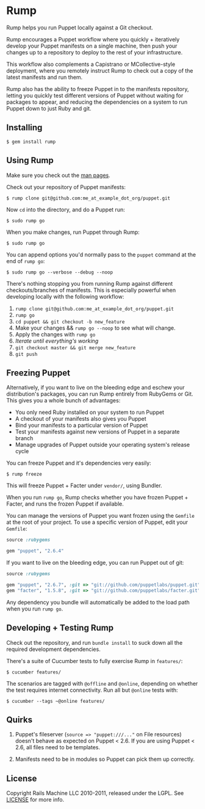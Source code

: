 Rump
====

Rump helps you run Puppet locally against a Git checkout.

Rump encourages a Puppet workflow where you quickly + iteratively develop your
Puppet manifests on a single machine, then push your changes up to a repository
to deploy to the rest of your infrastructure.

This workflow also complements a Capistrano or MCollective-style deployment,
where you remotely instruct Rump to check out a copy of the latest manifests
and run them.

Rump also has the ability to freeze Puppet in to the manifests repository,
letting you quickly test different versions of Puppet without waiting for
packages to appear, and reducing the dependencies on a system to run Puppet
down to just Ruby and git.

Installing
----------

    $ gem install rump

Using Rump
----------

Make sure you check out the [man pages](rump/blob/master/man/rump.1.ronn).

Check out your repository of Puppet manifests:

    $ rump clone git@github.com:me_at_example_dot_org/puppet.git

Now `cd` into the directory, and do a Puppet run:

    $ sudo rump go

When you make changes, run Puppet through Rump:

    $ sudo rump go

You can append options you'd normally pass to the `puppet` command at the end
of `rump go`:

    $ sudo rump go --verbose --debug --noop

There's nothing stopping you from running Rump against different checkouts/branches
of manifests. This is especially powerful when developing locally with the following
workflow:

   1. `rump clone git@github.com:me_at_example_dot_org/puppet.git`
   2. `rump go`
   3. `cd puppet && git checkout -b new_feature`
   4. Make your changes &amp;&amp; `rump go --noop` to see what will change.
   5. Apply the changes with `rump go`
   6. *Iterate until everything's working*
   7. `git checkout master && git merge new_feature`
   8. `git push`

Freezing Puppet
---------------

Alternatively, if you want to live on the bleeding edge and eschew your
distribution's packages, you can run Rump entirely from RubyGems or Git. This
gives you a whole bunch of advantages:

 * You only need Ruby installed on your system to run Puppet
 * A checkout of your manifests also gives you Puppet
 * Bind your manifests to a particular version of Puppet
 * Test your manifests against new versions of Puppet in a separate branch
 * Manage upgrades of Puppet outside your operating system's release cycle

You can freeze Puppet and it's dependencies very easily:

    $ rump freeze

This will freeze Puppet + Facter under `vendor/`, using Bundler.

When you run `rump go`, Rump checks whether you have frozen Puppet + Facter, and
runs the frozen Puppet if available.

You can manage the versions of Puppet you want frozen using the `Gemfile` at
the root of your project. To use a specific version of Puppet, edit your
`Gemfile`:

```ruby
source :rubygems

gem "puppet", "2.6.4"
```

If you want to live on the bleeding edge, you can run Puppet out of git:

```ruby
source :rubygems

gem "puppet", "2.6.7", :git => "git://github.com/puppetlabs/puppet.git", :tag => "2.7.0rc1"
gem "facter", "1.5.8", :git => "git://github.com/puppetlabs/facter.git", :tag => "1.5.9rc5"
```

Any dependency you bundle will automatically be added to the load path when you
run `rump go`.

Developing + Testing Rump
-------------------------

Check out the repository, and run `bundle install` to suck down all the
required development dependencies.

There's a suite of Cucumber tests to fully exercise Rump in `features/`:

    $ cucumber features/

The scenarios are tagged with `@offline` and `@online`, depending on whether
the test requires internet connectivity. Run all but `@online` tests with:

    $ cucumber --tags ~@online features/

Quirks
------

1. Puppet's fileserver (`source => "puppet:///..."` on File resources) doesn't
   behave as expected on Puppet < 2.6. If you are using Puppet < 2.6, all files
   need to be templates.

2. Manifests need to be in modules so Puppet can pick them up correctly.

License
-------

Copyright Rails Machine LLC 2010-2011, released under the LGPL. See
[LICENSE](rump/blob/master/LICENSE) for more info.

